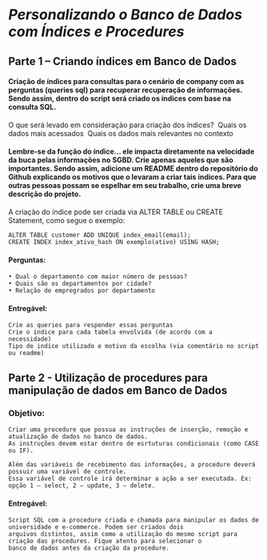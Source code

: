 # *Personalizando o Banco de Dados com Índices e Procedures*

## Parte 1 – Criando índices em Banco de Dados 

#### Criação de índices para consultas para o cenário de company com as perguntas (queries sql) para recuperar recuperação de informações. Sendo assim, dentro do script será criado os índices com base na consulta SQL.  

O que será levado em consideração para criação dos índices? 
    Quais os dados mais acessados 
    Quais os dados mais relevantes no contexto 

#### Lembre-se da função do índice... ele impacta diretamente na velocidade da buca pelas informações no SGBD. Crie apenas aqueles que são importantes. Sendo assim, adicione um README dentro do repositório do Github explicando os motivos que o levaram a criar tais índices. Para que outras pessoas possam se espelhar em seu trabalho, crie uma breve descrição do projeto. 

A criação do índice pode ser criada via ALTER TABLE ou CREATE Statement, como segue o exemplo: 

    ALTER TABLE customer ADD UNIQUE index_email(email); 
    CREATE INDEX index_ativo_hash ON exemplo(ativo) USING HASH; 

#### Perguntas:  

    • Qual o departamento com maior número de pessoas? 
    • Quais são os departamentos por cidade? 
    • Relação de empregrados por departamento 

#### Entregável: 

    Crie as queries para responder essas perguntas 
    Crie o índice para cada tabela envolvida (de acordo com a necessidade) 
    Tipo de indice utilizado e motivo da escolha (via comentário no script ou readme) 

## Parte 2 - Utilização de procedures para manipulação de dados em Banco de Dados 

### Objetivo:  

    Criar uma procedure que possua as instruções de inserção, remoção e atualização de dados no banco de dados. 
    As instruções devem estar dentro de esrtuturas condicionais (como CASE ou IF).  

    Além das variáveis de recebimento das informações, a procedure deverá possuir uma variável de controle. 
    Essa variável de controle irá determinar a ação a ser executada. Ex: opção 1 – select, 2 – update, 3 – delete. 

 
#### Entregável: 

    Script SQL com a procedure criada e chamada para manipular os dados de universidade e e-commerce. Podem ser criados dois 
    arquivos distintos, assim como a utilização do mesmo script para criação das procedures. Fique atento para selecionar o 
    banco de dados antes da criação da procedure.  

